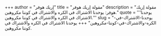 +++
author = "إريك هوفر"
title = "مقولة إريك هوفر"
description = "مقولة إريك هوفر: يوحدنا الاشتراك في الكره والاشتراك في كوننا مكروهين."
quote = '''يوحدنا الاشتراك في الكره والاشتراك في كوننا مكروهين.''' 
slug = "يوحدنا-الاشتراك-في-الكره-والاشتراك-في-كوننا-مكروهين"
+++
يوحدنا الاشتراك في الكره والاشتراك في كوننا مكروهين.

